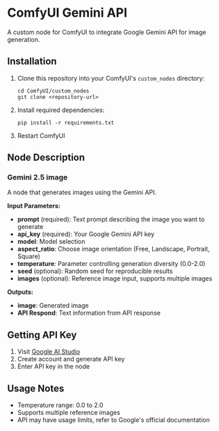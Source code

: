 # ComfyUI Gemini API

A custom node for ComfyUI to integrate Google Gemini API for image generation.

## Installation

1. Clone this repository into your ComfyUI's `custom_nodes` directory:
   ```
   cd ComfyUI/custom_nodes
   git clone <repository-url>
   ```

2. Install required dependencies:
   ```
   pip install -r requirements.txt
   ```

3. Restart ComfyUI

## Node Description

### Gemini 2.5 image

A node that generates images using the Gemini API.

**Input Parameters:**
- **prompt** (required): Text prompt describing the image you want to generate
- **api_key** (required): Your Google Gemini API key
- **model**: Model selection
- **aspect_ratio**: Choose image orientation (Free, Landscape, Portrait, Square)
- **temperature**: Parameter controlling generation diversity (0.0-2.0)
- **seed** (optional): Random seed for reproducible results
- **images** (optional): Reference image input, supports multiple images

**Outputs:**
- **image**: Generated image
- **API Respond**: Text information from API response

## Getting API Key

1. Visit [Google AI Studio](https://aistudio.google.com/apikey)
2. Create account and generate API key
3. Enter API key in the node

## Usage Notes

- Temperature range: 0.0 to 2.0
- Supports multiple reference images
- API may have usage limits, refer to Google's official documentation
